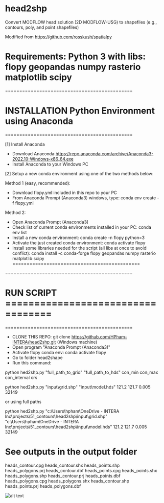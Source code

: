 # head2shp
Convert MODFLOW head solution (2D MODFLOW-USG) to shapefiles (e.g., contours, poly, and point shapefiles)

Modified from https://github.com/rosskush/spatialpy

# Requirements: Python 3 with libs: flopy geopandas numpy rasterio matplotlib scipy


=============================================
# INSTALLATION Python Environment using Anaconda
=============================================

[1] Install Anaconda
- Download Anaconda https://repo.anaconda.com/archive/Anaconda3-2022.10-Windows-x86_64.exe
- Install Anaconda to your Windows PC

[2] Setup a new conda environment using one of the two methods below: 

Method 1 (easy, recommended): 
- Download flopy.yml included in this repo to your PC
- From Anaconda Prompt (Anaconda3) windows, type: conda env create -f flopy.yml

Method 2: 
- Open Anaconda Prompt (Anaconda3)
- Check list of current conda environments installed in your PC: conda env list
- Install a new conda environment: conda create -n flopy python=3
- Activate the just created conda environment: conda activate flopy
- Install some libraries needed for the script (all libs at once to avoid conflict): conda install -c conda-forge flopy geopandas numpy rasterio matplotlib scipy
=============================================


=============================================
# RUN SCRIPT ==================================
=============================================
- CLONE THIS REPO: git clone https://github.com/HPham-INTERA/head2shp.git (Windows machine)
- Open program "Anaconda Prompt (Anaconda3)"
- Activate flopy conda env: conda activate flopy
- Go to folder head2shape
- Run this command: 

python hed2shp.py "full_path_to_grid" "full_path_to_hds" con_min con_max con_interval crs

python hed2shp.py "input\grid.shp" "input\model.hds" 121.2 121.7 0.005 32149

or using full paths

python hed2shp.py "c:\Users\hpham\OneDrive - INTERA Inc\projects\51_contours\head2shp\input\grid.shp" "c:\Users\hpham\OneDrive - INTERA Inc\projects\51_contours\head2shp\input\model.hds" 121.2 121.7 0.005 32149



# See outputs in the output folder
heads_contour.cpg  heads_contour.shx  heads_points.shp    heads_polygons.prj
heads_contour.dbf  heads_points.cpg   heads_points.shx    heads_polygons.shp
heads_contour.prj  heads_points.dbf   heads_polygons.cpg  heads_polygons.shx
heads_contour.shp  heads_points.prj   heads_polygons.dbf

![alt text](https://github.com/HPham-INTERA/head2shp/blob/main/output/contour_qgis.png?raw=true)



